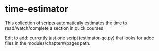 # time-estimator
This collection of scripts automatically estimates the time to read/watch/complete a section in quick courses

Edit to add: currently just one script (estimator-qc.py) that looks for adoc files in the modules/chapter#/pages path.
